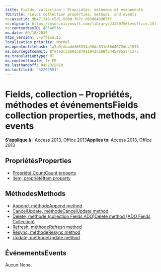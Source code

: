 ```yaml
---
title: Fields, collection – Propriétés, méthodes et événements
TOCTitle: Fields collection properties, methods, and events
ms:assetid: 9b471249-e5d1-990d-fb7c-d830848d65ff
ms:mtpsurl: https://msdn.microsoft.com/library/JJ249706(v=office.15)
ms:contentKeyID: 48546566
ms.date: 09/18/2015
mtps_version: v=office.15
localization_priority: Normal
ms.openlocfilehash: 1a3a9fdbadd365334a38dc831d86d4072dbc1938
ms.sourcegitcommit: 8fe462c32b91c87911942c188f3445e85a54137c
ms.translationtype: MT
ms.contentlocale: fr-FR
ms.lasthandoff: 04/23/2019
ms.locfileid: "32292551"
---
```

# <a name="fields-collection-properties-methods-and-events"></a><span data-ttu-id="c271f-102">Fields, collection – Propriétés, méthodes et événements</span><span class="sxs-lookup"><span data-stu-id="c271f-102">Fields collection properties, methods, and events</span></span>

<span data-ttu-id="c271f-103">**S’applique à** : Access 2013, Office 2013</span><span class="sxs-lookup"><span data-stu-id="c271f-103">**Applies to**: Access 2013, Office 2013</span></span>

## <a name="properties"></a><span data-ttu-id="c271f-104">Propriétés</span><span class="sxs-lookup"><span data-stu-id="c271f-104">Properties</span></span>

- [<span data-ttu-id="c271f-105">Propriété Count</span><span class="sxs-lookup"><span data-stu-id="c271f-105">Count property</span></span>](count-property-ado.md)
- [<span data-ttu-id="c271f-106">Item, propriété</span><span class="sxs-lookup"><span data-stu-id="c271f-106">Item property</span></span>](item-property-ado.md)

## <a name="methods"></a><span data-ttu-id="c271f-107">Méthodes</span><span class="sxs-lookup"><span data-stu-id="c271f-107">Methods</span></span>

- [<span data-ttu-id="c271f-108">Append, méthode</span><span class="sxs-lookup"><span data-stu-id="c271f-108">Append method</span></span>](append-method-ado.md)
- [<span data-ttu-id="c271f-109">CancelUpdate, méthode</span><span class="sxs-lookup"><span data-stu-id="c271f-109">CancelUpdate method</span></span>](cancelupdate-method-ado.md)
- [<span data-ttu-id="c271f-110">Delete, méthode (collection Fields ADO)</span><span class="sxs-lookup"><span data-stu-id="c271f-110">Delete method (ADO Fields Collection)</span></span>](delete-method-ado-fields-collection.md)
- [<span data-ttu-id="c271f-111">Refresh, méthode</span><span class="sxs-lookup"><span data-stu-id="c271f-111">Refresh method</span></span>](refresh-method-ado.md)
- [<span data-ttu-id="c271f-112">Resync, méthode</span><span class="sxs-lookup"><span data-stu-id="c271f-112">Resync method</span></span>](resync-method-ado.md)
- [<span data-ttu-id="c271f-113">Update, méthode</span><span class="sxs-lookup"><span data-stu-id="c271f-113">Update method</span></span>](update-method-ado.md)

## <a name="events"></a><span data-ttu-id="c271f-114">Événements</span><span class="sxs-lookup"><span data-stu-id="c271f-114">Events</span></span>

<span data-ttu-id="c271f-115">Aucun.</span><span class="sxs-lookup"><span data-stu-id="c271f-115">None.</span></span>


